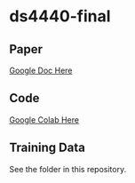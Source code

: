 # ds4440-final

## Paper
[Google Doc Here](https://docs.google.com/document/d/1_L5R0IAFU0vAxjRKIGxb6fjag5q-s3Mlpi9D2O-3spg/edit#heading=h.8ztrrplg4m1f)

## Code
[Google Colab Here](https://colab.research.google.com/drive/1qRZbXEZ3Q8qgB0yFp76NqwMSfUdR-12r#scrollTo=7UbUx5R6Emqr)

## Training Data
See the folder in this repository. 
